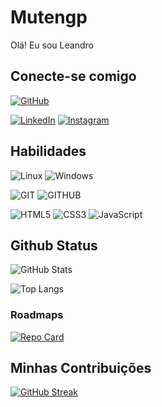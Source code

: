 # Mutengp
Olá! Eu sou Leandro 

## Conecte-se comigo
[![GitHub](https://img.shields.io/badge/GitHbt-000?style=for-the-badge&logo=github&logoColor=white)](+https://github.com/Mutengp)

[![LinkedIn](https://img.shields.io/badge/LinkedIn-000?style=for-the-badge&logo=linkedin&logoColor=0E76A8)](https://www.linkedin.com/in/leandro-damasco-8219721b2/)
[![Instagram](https://img.shields.io/badge/Instagram-000?style=for-the-badge&logo=instagram)](https://www.instagram.com/zleandro.d/)

## Habilidades
![Linux](https://img.shields.io/badge/Linux-000?style=for-the-badge&logo=linux&logoColor=FCC624)
![Windows](https://img.shields.io/badge/Windows-000?style=for-the-badge&logo=windows&logoColor=2CA5E0)

![GIT](https://img.shields.io/badge/Git-000?style=for-the-badge&logo=git)
![GITHUB](https://img.shields.io/badge/Github-000?style=for-the-badge&logo=github)

![HTML5](https://img.shields.io/badge/HTML5-000?style=for-the-badge&logo=html5)
![CSS3](https://img.shields.io/badge/CSS3-000?style=for-the-badge&logo=css3&logoColor=264CE4)
![JavaScript](https://img.shields.io/badge/JavaScript-000?style=for-the-badge&logo=javascript)

## Github Status
![GitHub Stats](https://github-readme-stats.vercel.app/api?username=Mutengp&theme=transparent&bg_color=000f&border_color=30A3C&show_icons=true&icon_color=30A3C&title_color=30A3C&text_color=FFF)

![Top Langs](https://github-readme-stats-git-masterrstaa-rickstaa.vercel.app/api/top-langs/?username=Mutengp&bg_color=000f&border_color=30A3C&title_color=30A3C&text_color=FFF)

### Roadmaps
[![Repo Card](https://github-readme-stats.vercel.app/api/pin/?username=Mutengp&repo=main&bg_color=000&border_color=30A3DC&show_icons=true&icon_color=30A3DC&title_color=E94D5F&text_color=FFF)](https://github.com/Mutengp/main)

## Minhas Contribuições

[![GitHub Streak](https://streak-stats.demolab.com/?user=Mutengp&theme=bear&background=000f&border=30A30&dates=FF0)](https://git.io/streak-stats)
